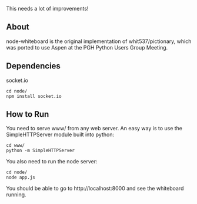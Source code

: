 This needs a lot of improvements!

About
-------

node-whiteboard is the original implementation of whit537/pictionary, which was ported to use Aspen at the PGH Python Users Group Meeting.

Dependencies
------------
socket.io

    cd node/
    npm install socket.io

How to Run
----------

You need to serve www/ from any web server. An easy way is to use the SimpleHTTPServer module built into python:

    cd www/
    python -m SimpleHTTPServer

You also need to run the node server:

    cd node/
    node app.js

You should be able to go to http://localhost:8000 and see the whiteboard running.
